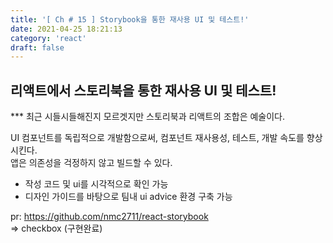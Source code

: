 ```yaml
---
title: '[ Ch # 15 ] Storybook을 통한 재사용 UI 및 테스트!'
date: 2021-04-25 18:21:13
category: 'react'
draft: false
---
```


## 리액트에서 스토리북을 통한 재사용 UI 및 테스트!

\*\*\* 최근 시들시들해진지 모르겟지만 스토리북과 리액트의 조합은 예술이다. <br />

UI 컴포넌트를 독립적으로 개발함으로써, 컴포넌트 재사용성, 테스트, 개발 속도를 향상시킨다. <br />
앱은 의존성을 걱정하지 않고 빌드할 수 있다. <br />

- 작성 코드 및 ui를 시각적으로 확인 가능 <br />
- 디자인 가이드를 바탕으로 팀내 ui advice 환경 구축 가능 <br />

pr: https://github.com/nmc2711/react-storybook
<br />
=> checkbox (구현완료)
